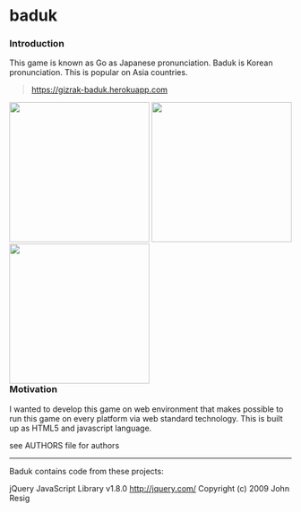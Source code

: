 baduk
=========

### Introduction

This game is known as Go as Japanese pronunciation. Baduk is Korean pronunciation. This is popular on Asia countries.

> <https://gizrak-baduk.herokuapp.com>

<div style="float:right">
  <img src="https://gizrak.github.io/assets/images/baduk/baduk-1-th.jpg" width="250px" />
  <img src="https://gizrak.github.io/assets/images/baduk/baduk-2.jpg" width="250px" />
  <img src="https://gizrak.github.io/assets/images/baduk/baduk-3.jpg" width="250px" />
</div>

### Motivation

I wanted to develop this game on web environment that makes possible to run this game on every platform via web standard technology. This is built up as HTML5 and javascript language.



see AUTHORS file for authors

-----

Baduk contains code from these projects:

jQuery JavaScript Library v1.8.0
http://jquery.com/
Copyright (c) 2009 John Resig
